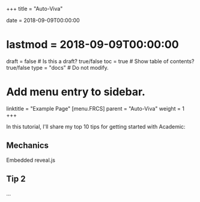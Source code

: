 +++
title = "Auto-Viva"

date = 2018-09-09T00:00:00
# lastmod = 2018-09-09T00:00:00

draft = false  # Is this a draft? true/false
toc = true  # Show table of contents? true/false
type = "docs"  # Do not modify.

# Add menu entry to sidebar.
linktitle = "Example Page"
[menu.FRCS]
  parent = "Auto-Viva"
  weight = 1
+++

In this tutorial, I'll share my top 10 tips for getting started with Academic:

## Mechanics

Embedded reveal.js



## Tip 2

...
